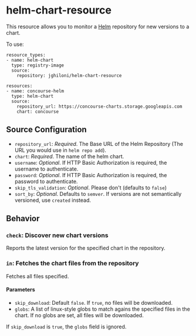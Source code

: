 # helm-chart-resource

This resource allows you to monitor a [Helm](https://helm.sh) repository for
new versions to a chart.

To use:

```
resource_types:
- name: helm-chart
  type: registry-image
  source:
    repository: jghiloni/helm-chart-resource

resources:
- name: concourse-helm
  type: helm-chart
  source:
    repository_url: https://concourse-charts.storage.googleapis.com
    chart: concourse
```

## Source Configuration
* `repository_url`: *Required*. The Base URL of the Helm Repository (The URL you would use in `helm repo add`).
* `chart`: *Required*. The name of the helm chart.
* `username`: *Optional*. If HTTP Basic Authorization is required, the username to authenticate.
* `password`: *Optional*. If HTTP Basic Authorization is required, the password to authenticate.
* `skip_tls_validation`: *Optional*. Please don't (defaults to `false`)
* `sort_by`: *Optional*. Defaults to `semver`. If versions are not semantically versioned, use `created` instead.

## Behavior

### `check`: Discover new chart versions
Reports the latest version for the specified chart in the repository.

### `in`: Fetches the chart files from the repository
Fetches all files specified.

#### Parameters
* `skip_download`: Default `false`. If `true`, no files will be downloaded.
* `globs`: A list of linux-style globs to match agains the specified files in the chart. 
  If no globs are set, all files will be downloaded.

If `skip_download` is `true`, the `globs` field is ignored.